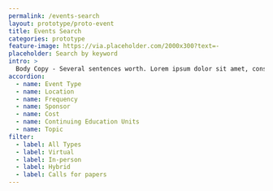 ```yaml
---
permalink: /events-search
layout: prototype/proto-event
title: Events Search
categories: prototype
feature-image: https://via.placeholder.com/2000x300?text=-
placeholder: Search by keyword
intro: >
  Body Copy - Several sentences worth. Lorem ipsum dolor sit amet, consectetur adipiscing elit, sed do eiusmod tempor incididunt ut labore et dolore magna aliqua. Ut enim ad minim veniam, quis nostrud exercitation ullamco laboris nisi ut aliquip ex ea commodo consequat. Duis aute irure dolor in reprehenderit in voluptate velit esse cillum dolore eu fugiat nulla pariatur. Excepteur sint occaecat cupidatat non proident, sunt in culpa qui officia deserunt mollit anim id est laborum. Sit amet consectetur adipiscing elit ut aliquam. Urna condimentum mattis pellentesque id nibh. Nunc id cursus metus aliquam eleifend mi in nulla posuere.
accordion:
  - name: Event Type
  - name: Location
  - name: Frequency
  - name: Sponsor
  - name: Cost
  - name: Continuing Education Units
  - name: Topic
filter:
  - label: All Types
  - label: Virtual
  - label: In-person
  - label: Hybrid
  - label: Calls for papers
---
```

